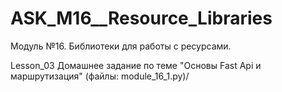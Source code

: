 # ASK_M16__Resource_Libraries
Модуль №16. Библиотеки для работы с ресурсами.

Lesson_03 Домашнее задание по теме "Основы Fast Api и маршрутизация" (файлы: module_16_1.py)/

